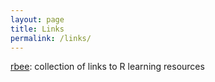 ```yaml
---
layout: page
title: Links
permalink: /links/
---
```


[rbee](http://delicious.com/r_bee): collection of links to R learning resources
